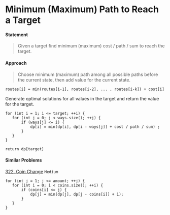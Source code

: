 # Minimum \(Maximum\) Path to Reach a Target



#### Statement

> Given a target find minimum \(maximum\) cost / path / sum to reach the target.

#### Approach

> Choose minimum \(maximum\) path among all possible paths before the current state, then add value for the current state.

```text
routes[i] = min(routes[i-1], routes[i-2], ... , routes[i-k]) + cost[i]
```

Generate optimal solutions for all values in the target and return the value for the target.

```text
for (int i = 1; i <= target; ++i) {
   for (int j = 0; j < ways.size(); ++j) {
       if (ways[j] <= i) {
           dp[i] = min(dp[i], dp[i - ways[j]] + cost / path / sum) ;
       }
   }
}
 
return dp[target]
```

#### Similar Problems

[322. Coin Change](https://leetcode.com/problems/coin-change/) `Medium`

```text
for (int j = 1; j <= amount; ++j) {
   for (int i = 0; i < coins.size(); ++i) {
       if (coins[i] <= j) {
           dp[j] = min(dp[j], dp[j - coins[i]] + 1);
       }
   }
}
```

